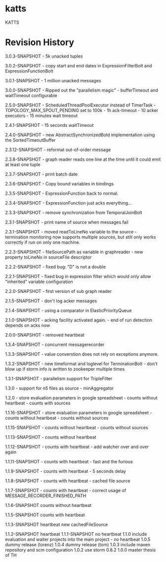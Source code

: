 katts
=====

KATTS

Revision History
================
3.0.3-SNAPSHOT    - 5k unacked tuples

3.0.2-SNAPSHOT    - copy start and end dates in ExpressionFilterBolt and ExpressionFunctionBolt

3.0.1-SNAPSHOT    - 1 million unacked messages

3.0.0-SNAPSHOT    - Ripped out the "parallelism magic"
                  - bufferTimeout and waitTimeout configurable

2.5.0-SNAPSHOT    - ScheduledThreadPoolExecutor instead of TimerTask
                  - TOPOLOGY_MAX_SPOUT_PENDING set to 100k
                  - 1h ack-timeout
                  - 10 acker executors
                  - 15 minutes wait timeout

2.4.1-SNAPSHOT    - 15 seconds waitTimeout

2.4.0-SNAPSHOT    - new AbstractSynchronizedBold implementation using the SortedTimeoutBuffer

2.3.12-SNAPSHOT    - reformat out-of-order message

2.3.8-SNAPSHOT    - graph reader reads one line at the time until it could emit at least one tuple

2.3.7-SNAPSHOT    - print batch date

2.3.6-SNAPSHOT    - Copy bound variables in bindings

2.3.5-SNAPSHOT    - ExpressionFunction back to normal.

2.3.4-SNAPSHOT    - ExpressionFunction just acks everything...

2.3.3-SNAPSHOT    - remove synchronization from TemporalJoinBolt

2.3.1-SNAPSHOT    - print name of source when messages fail

2.3.1-SNAPSHOT    - moved readToLineNo variable to the source
                  - termination monitoring now supports multiple sources, but still only works correctly if 
                    run on only one machine.

2.2.3-SNAPSHOT    - fileSourcePath as variable in graphreader
                  - new property toLineNo in sourceFile descriptor

2.2.2-SNAPSHOT    - fixed bug: "D" is not a double

2.2.1-SNAPSHOT    - fixed bug in expression filter which would only allow "inherited" variable configuration

2.2.0-SNAPSHOT    - first version of sub graph reader

2.1.5-SNAPSHOT    - don't log acker messages

2.1.4-SNAPSHOT    - using a comparator in ElasticPriorityQueue

2.1.0-SNAPSHOT    - acking facility activated again.
                  - end of run detection depends on acks now

2.0.0-SNAPSHOT    - removed heartbeat

1.3.4-SNAPSHOT    - concurrent messagerecorder

1.3.3-SNAPSHOT    - value converstion does not rely on exceptions anymore.

1.3.2-SNAPSHOT    - new timeformat and loglevel for TerminationBolt
                  - don't blow up if storm info is written to zookeeper multiple times

1.3.1-SNAPSHOT    - parallelism support for TripleFilter

1.3.0             - support for n5 files as source
                  - minAggregator

1.2.0             - store evaluation parameters in google spreadsheet
                  - counts without heartbeat
                  - counts with sources   

1.1.16-SNAPSHOT   - store evaluation parameters in google spreadsheet
                  - counts without heartbeat
                  - counts without sources
            
1.1.15-SNAPSHOT   - counts without heartbeat
                  - counts without sources

1.1.13-SNAPSHOT   - counts without heartbeat 
                  
1.1.12-SNAPSHOT   - counts with heartbeat 
                  - add watcher over and over again                      

1.1.11-SNAPSHOT   - counts with heartbeat 
                  - fast and the furious

1.1.9-SNAPSHOT    - counts with heartbeat 
                  - 5 seconds delay

1.1.8-SNAPSHOT    - counts with heartbeat 
                  - cached file source

1.1.7-SNAPSHOT    - counts with heartbeat 
                  - correct usage of MESSAGE_RECORDER_FINISHED_PATH

1.1.6-SNAPSHOT    counts without heartbeat    

1.1.5-SNAPSHOT    counts with heartbeat

1.1.3-SNAPSHOT    heartbeat
                  new cachedFileSource 

1.1.2-SNAPSHOT    heartbeat
1.1.1-SNAPSHOT    no heartbeat
1.1.0             include evaluation and waiter projects into the main project - no heartbeat
1.0.5             dummy release (lorenz)
1.0.4             dummy release (tom)
1.0.3             include maven repository and scm configuration
1.0.2             use storm 0.8.2
1.0.0             master thesis of TH


      





     
    


       



                  



                  
                  


                  



                  

         
                  